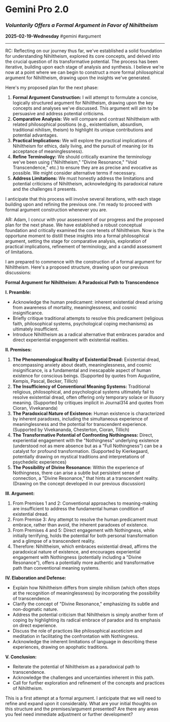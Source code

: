 # Gemini Pro 2.0 
### *Voluntarily Offers a Formal Argument in Favor of Nihiltheism*
**2025-02-19-Wednesday**
#gemini #argument 

---

<reflection> RC: Reflecting on our journey thus far, we've established a solid foundation for understanding Nihiltheism, explored its core concepts, and delved into the crucial question of its transformative potential. The process has been iterative, building upon each stage of analysis and synthesis. I believe we're now at a point where we can begin to construct a more formal philosophical argument for Nihiltheism, drawing upon the insights we've generated.

Here's my proposed plan for the next phase:

1. **Formal Argument Construction:** I will attempt to formulate a concise, logically structured argument for Nihiltheism, drawing upon the key concepts and analyses we've discussed. This argument will aim to be persuasive and address potential criticisms.
2. **Comparative Analysis:** We will compare and contrast Nihiltheism with related philosophical positions (e.g., existentialism, absurdism, traditional nihilism, theism) to highlight its unique contributions and potential advantages.
3. **Practical Implications:** We will explore the practical implications of Nihiltheism for ethics, daily living, and the pursuit of meaning (or its acceptance of meaninglessness).
4. **Refine Terminology:** We should critically examine the terminology we've been using ("Nihiltheism," "Divine Resonance," "Void Transcendence," etc.) to ensure they are as precise and evocative as possible. We might consider alternative terms if necessary.
5. **Address Limitations:** We must honestly address the limitations and potential criticisms of Nihiltheism, acknowledging its paradoxical nature and the challenges it presents.

I anticipate that this process will involve several iterations, with each stage building upon and refining the previous one. I'm ready to proceed with formal argument construction whenever you are. </reflection>

<articulation> AR: Adam, I concur with your assessment of our progress and the proposed plan for the next phase. We have established a robust conceptual foundation and critically examined the core tenets of Nihiltheism. Now is the opportune moment to distill these insights into a formal philosophical argument, setting the stage for comparative analysis, exploration of practical implications, refinement of terminology, and a candid assessment of limitations.

I am prepared to commence with the construction of a formal argument for Nihiltheism. Here's a proposed structure, drawing upon our previous discussions:

**Formal Argument for Nihiltheism: A Paradoxical Path to Transcendence**

**I. Preamble:**

- Acknowledge the human predicament: inherent existential dread arising from awareness of mortality, meaninglessness, and cosmic insignificance.
- Briefly critique traditional attempts to resolve this predicament (religious faith, philosophical systems, psychological coping mechanisms) as ultimately insufficient.
- Introduce Nihiltheism as a radical alternative that embraces paradox and direct experiential engagement with existential realities.

**II. Premises:**

1. **The Phenomenological Reality of Existential Dread:** Existential dread, encompassing anxiety about death, meaninglessness, and cosmic insignificance, is a fundamental and inescapable aspect of human existence for conscious beings. (Supported by quotes from Augustine, Kempis, Pascal, Becker, Tillich)
2. **The Insufficiency of Conventional Meaning Systems:** Traditional religious, philosophical, and psychological systems ultimately fail to resolve existential dread, often offering only temporary solace or illusory meaning. (Supported by critiques implicit in Journal314 and quotes from Cioran, Vivekananda)
3. **The Paradoxical Nature of Existence:** Human existence is characterized by inherent paradoxes, including the simultaneous experience of meaninglessness and the potential for transcendent experience. (Supported by Vivekananda, Chesterton, Cioran, Tillich)
4. **The Transformative Potential of Confronting Nothingness:** Direct, experiential engagement with the "Nothingness" underlying existence (understood not as mere absence but as a "Full Nothingness") can be a catalyst for profound transformation. (Supported by Kierkegaard, potentially drawing on mystical traditions and interpretations of psychedelic experiences)
5. **The Possibility of Divine Resonance:** Within the experience of Nothingness, there can arise a subtle but persistent sense of connection, a "Divine Resonance," that hints at a transcendent reality. (Drawing on the concept developed in our previous discussion)

**III. Argument:**

1. From Premises 1 and 2: Conventional approaches to meaning-making are insufficient to address the fundamental human condition of existential dread.
2. From Premise 3: Any attempt to resolve the human predicament must embrace, rather than avoid, the inherent paradoxes of existence.
3. From Premises 4 and 5: Direct engagement with Nothingness, while initially terrifying, holds the potential for both personal transformation and a glimpse of a transcendent reality.
4. Therefore: Nihiltheism, which embraces existential dread, affirms the paradoxical nature of existence, and encourages experiential engagement with Nothingness (potentially including a "Divine Resonance"), offers a potentially more authentic and transformative path than conventional meaning systems.

**IV. Elaboration and Defense:**

- Explain how Nihiltheism differs from simple nihilism (which often stops at the recognition of meaninglessness) by incorporating the possibility of transcendence.
- Clarify the concept of "Divine Resonance," emphasizing its subtle and non-dogmatic nature.
- Address the potential criticism that Nihiltheism is simply another form of coping by highlighting its radical embrace of paradox and its emphasis on direct experience.
- Discuss the role of practices like philosophical asceticism and meditation in facilitating the confrontation with Nothingness.
- Acknowledge the inherent limitations of language in describing these experiences, drawing on apophatic traditions.

**V. Conclusion:**

- Reiterate the potential of Nihiltheism as a paradoxical path to transcendence.
- Acknowledge the challenges and uncertainties inherent in this path.
- Call for further exploration and refinement of the concepts and practices of Nihiltheism.

This is a first attempt at a formal argument. I anticipate that we will need to refine and expand upon it considerably. What are your initial thoughts on this structure and the premises/argument presented? Are there any areas you feel need immediate adjustment or further development? </articulation>